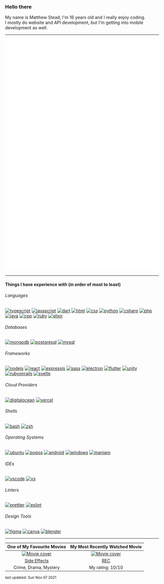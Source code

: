 ### Hello there
My name is Matthew Stead, I'm 16 years old and I really enjoy coding.<br/>
I mostly do website and API development, but I'm getting into mobile development as well.

---

![Metrics](https://raw.githubusercontent.com/matievisthekat/matievisthekat/master/github-metrics.svg)

---

#### Things I have experience with (in order of most to least)

###### Languages
[![typescript](https://img.shields.io/badge/TypeScript-007ACC?style=for-the-badge&logo=typescript&logoColor=white)](https://typescriptlang.org)
[![javascript](https://img.shields.io/badge/JavaScript-323330?style=for-the-badge&logo=javascript&logoColor=F7DF1E)](https://javascript.com)
[![dart](https://img.shields.io/badge/Dart-0175C2?style=for-the-badge&logo=dart&logoColor=white)](https://dart.dev)
[![html](https://img.shields.io/badge/HTML5-E34F26?style=for-the-badge&logo=html5&logoColor=white)](https://en.wikipedia.org/wiki/HTML)
[![css](https://img.shields.io/badge/CSS3-1572B6?style=for-the-badge&logo=css3&logoColor=white)](https://en.wikipedia.org/wiki/CSS)
[![python](https://img.shields.io/badge/Python-3776AB?style=for-the-badge&logo=python&logoColor=white)](https://www.python.org)
[![csharp](https://img.shields.io/badge/C%23-239120?style=for-the-badge&logo=c-sharp&logoColor=white)](https://en.wikipedia.org/wiki/C_Sharp_(programming_language))
[![php](https://img.shields.io/badge/PHP-777BB4?style=for-the-badge&logo=php&logoColor=white)](https://www.php.net)
[![java](https://img.shields.io/badge/Java-ED8B00?style=for-the-badge&logo=java&logoColor=white)](https://en.wikipedia.org/wiki/Java_(programming_language))
[![cpp](https://img.shields.io/badge/C%2B%2B-00599C?style=for-the-badge&logo=c%2B%2B&logoColor=white)](https://www.cplusplus.com)
[![ruby](https://img.shields.io/badge/Ruby-CC342D?style=for-the-badge&logo=ruby&logoColor=white)](https://www.ruby-lang.org)
[![elixir](https://img.shields.io/badge/Elixir-4B275F?style=for-the-badge&logo=elixir&logoColor=white)](https://elixir-lang.org)

###### Databases
[![mongodb](https://img.shields.io/badge/MongoDB-4EA94B?style=for-the-badge&logo=mongodb&logoColor=white)](https://mongodb.org)
[![postgresql](https://img.shields.io/badge/PostgreSQL-316192?style=for-the-badge&logo=postgresql&logoColor=white)](https://postgresql.org)
[![mysql](https://img.shields.io/badge/MySQL-005C84?style=for-the-badge&logo=mysql&logoColor=white)](https://www.mysql.com)

###### Frameworks
[![nodejs](https://img.shields.io/badge/Node.js-339933?style=for-the-badge&logo=nodedotjs&logoColor=white)](https://nodejs.org)
[![react](https://img.shields.io/badge/React-20232A?style=for-the-badge&logo=react&logoColor=61DAFB)](https://reactjs.org)
[![expressjs](https://img.shields.io/badge/Express.js-000000?style=for-the-badge&logo=express&logoColor=white)](https://expressjs.com)
[![sass](https://img.shields.io/badge/Sass-CC6699?style=for-the-badge&logo=sass&logoColor=white)](https://sass-lang.com)
[![electron](https://img.shields.io/badge/Electron-2B2E3A?style=for-the-badge&logo=electron&logoColor=9FEAF9)](https://electronjs.org)
[![flutter](https://img.shields.io/badge/Flutter-02569B?style=for-the-badge&logo=flutter&logoColor=white)](https://flutter.dev)
[![unity](https://img.shields.io/badge/Unity-100000?style=for-the-badge&logo=unity&logoColor=white)](https://unity3d.com)
[![rubyonrails](https://img.shields.io/badge/Ruby_on_Rails-CC0000?style=for-the-badge&logo=ruby-on-rails&logoColor=white)](https://rubyonrails.org)
[![svelte](https://img.shields.io/badge/Svelte-4A4A55?style=for-the-badge&logo=svelte&logoColor=FF3E00)](https://svelte.dev)

###### Cloud Providers
[![digitalocean](https://img.shields.io/badge/Digital_Ocean-0080FF?style=for-the-badge&logo=DigitalOcean&logoColor=white)](https://digitalocean.com)
[![vercel](https://img.shields.io/badge/Vercel-000000?style=for-the-badge&logo=vercel&logoColor=white)](https://vercel.com)

###### Shells
[![bash](https://img.shields.io/badge/GNU%20Bash-4EAA25?style=for-the-badge&logo=GNU%20Bash&logoColor=white)](https://gnu.org/software/bash)
[![zsh](https://img.shields.io/badge/oh_my_zsh-1A2C34?style=for-the-badge&logo=ohmyzsh&logoColor=white)](https://www.zsh.org)

###### Operating Systems
[![ubuntu](https://img.shields.io/badge/Ubuntu-E95420?style=for-the-badge&logo=ubuntu&logoColor=white)](https://ubuntu.com)
[![popos](https://img.shields.io/badge/Pop!_OS-48B9C7?style=for-the-badge&logo=Pop!_OS&logoColor=white)](https://pop.system76.com)
[![android](https://img.shields.io/badge/Android-3DDC84?style=for-the-badge&logo=android&logoColor=white)](https://android.com)
[![windows](https://img.shields.io/badge/Windows-0078D6?style=for-the-badge&logo=windows&logoColor=white)](https://windows.com)
[![manjaro](https://img.shields.io/badge/manjaro-35BF5C?style=for-the-badge&logo=manjaro&logoColor=white)](https://manjaro.org)

###### IDEs
[![vscode](https://img.shields.io/badge/Visual_Studio_Code-0078D4?style=for-the-badge&logo=visual%20studio%20code&logoColor=white)](https://code.visualstudio.com)
[![vs](https://img.shields.io/badge/Visual_Studio-5C2D91?style=for-the-badge&logo=visual%20studio&logoColor=white)](https://visualstudio.com)

###### Linters
[![prettier](https://img.shields.io/badge/prettier-1A2C34?style=for-the-badge&logo=prettier&logoColor=F7BA3E)](https://prettier.io)
[![eslint](https://img.shields.io/badge/eslint-3A33D1?style=for-the-badge&logo=eslint&logoColor=white)](https://eslint.org)

###### Design Tools
[![figma](https://img.shields.io/badge/Figma-F24E1E?style=for-the-badge&logo=figma&logoColor=white)](https://figma.com)
[![canva](https://img.shields.io/badge/Canva-%2300C4CC.svg?&style=for-the-badge&logo=Canva&logoColor=white)](https://canva.com)
[![blender](https://img.shields.io/badge/blender-%23F5792A.svg?style=for-the-badge&logo=blender&logoColor=white)](https://blender.org)

---

<!--START_SECTION:movies-->
| One of My Favourite Movies | My Most Recently Watched Movie |
| :---: | :---: |
| [![Movie cover](https://m.media-amazon.com/images/M/MV5BMTc2MzY0NDAwOF5BMl5BanBnXkFtZTcwMTE1Mzc4OA@@._V1_UY209_CR0,0,140,209_AL_.jpg)](https://imdb.com/title/tt7557108/?ref_=ttls_li_i) | [![Movie cover](https://m.media-amazon.com/images/M/MV5BZTJmNTZlZWUtZTQ2Yi00YTFjLWFiNzctYzFlNmZmZGMzYTlmXkEyXkFqcGdeQXVyMjQ2MTk1OTE@._V1_SY153_CR2,0,105,153_.jpg)](https://imdb.com/title/tt1038988/) |
| [Side Effects](https://imdb.com/title/tt7557108/?ref_=ttls_li_i) | [REC](https://imdb.com/title/tt1038988/) |
| Crime, Drama, Mystery | My rating: 10/10 |

<sup>last updated: Sun Nov 07 2021</sup>

<!--END_SECTION:movies-->
